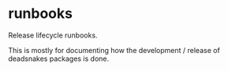 runbooks
========

Release lifecycle runbooks.

This is mostly for documenting how the development / release of deadsnakes
packages is done.

